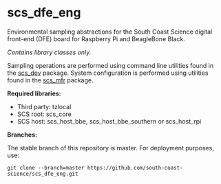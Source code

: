 # scs_dfe_eng
Environmental sampling abstractions for the South Coast Science digital front-end (DFE) board for Raspberry Pi
and BeagleBone Black.

_Contains library classes only._

Sampling operations are performed using command line utilities found in the 
[scs_dev](https://github.com/south-coast-science/scs_dev/wiki) package. System configuration is performed using 
utilities found in the [scs_mfr](https://github.com/south-coast-science/scs_mfr/wiki) package.


**Required libraries:** 

* Third party: tzlocal
* SCS root: scs_core
* SCS host: scs_host_bbe, scs_host_bbe_southern or scs_host_rpi


**Branches:**

The stable branch of this repository is master. For deployment purposes, use:
```
git clone --branch=master https://github.com/south-coast-science/scs_dfe_eng.git
```
